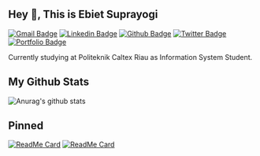 ## Hey 👋, This is Ebiet Suprayogi
[![Gmail Badge](https://img.shields.io/badge/-ebietsy@outlook.co.id-c14438?style=flat&logo=Gmail&logoColor=white&link=mailto:ebietsy@outlook.co.id)](mailto:ebietsy@outlook.co.id) 
[![Linkedin Badge](https://img.shields.io/badge/-ebietsy-0072b1?style=flat&logo=Linkedin&logoColor=white&link=https://www.linkedin.com/in/ebietsy/)](https://www.linkedin.com/in/ebietsy/) [![Github Badge](https://img.shields.io/badge/-stevenfernandes-grey?style=flat&logo=github&logoColor=white&link=https://github.com/stevenfernandes/)](https://www.github.com/stevenfernandes/) [![Twitter Badge](https://img.shields.io/badge/-ebietsuprayogi-00acee?style=flat&logo=twitter&logoColor=white&link=https://twitter.com/ebietsuprayogi/)](https://www.twitter.com/ebietsuprayogi/) [![Portfolio Badge](https://img.shields.io/badge/portfolio-web-blue?style=flat&link=stevenfernandes.github.io/)](stevenfernandes.github.io/) <p align='left'>Currently studying at Politeknik Caltex Riau as Information System Student.</p>

## My Github Stats
![Anurag's github stats](https://github-readme-stats.vercel.app/api?username=stevenfernandes&show_icons=true&theme=tokyonight)<br>

## Pinned
[![ReadMe Card](https://github-readme-stats.vercel.app/api/pin/?username=stevenfernandes&repo=himasistifowebsite&theme=prussian)](https://github.com/stevenfernandes/himasistifowebsite)
[![ReadMe Card](https://github-readme-stats.vercel.app/api/pin/?username=stevenfernandes&repo=CIxRESTFul-API&theme=prussian)](https://github.com/stevenfernandes/CIxRESTFul-API)
